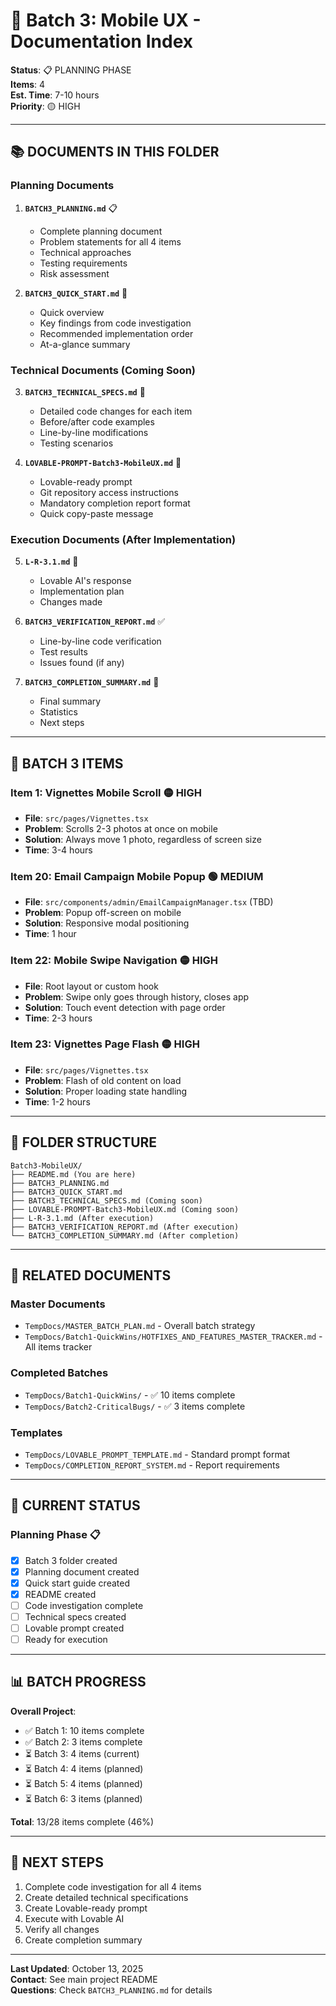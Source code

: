 # 📱 Batch 3: Mobile UX - Documentation Index

**Status**: 📋 PLANNING PHASE  
**Items**: 4  
**Est. Time**: 7-10 hours  
**Priority**: 🟡 HIGH

---

## 📚 DOCUMENTS IN THIS FOLDER

### **Planning Documents**

1. **`BATCH3_PLANNING.md`** 📋
   - Complete planning document
   - Problem statements for all 4 items
   - Technical approaches
   - Testing requirements
   - Risk assessment

2. **`BATCH3_QUICK_START.md`** 🚀
   - Quick overview
   - Key findings from code investigation
   - Recommended implementation order
   - At-a-glance summary

### **Technical Documents** (Coming Soon)

3. **`BATCH3_TECHNICAL_SPECS.md`** 🔧
   - Detailed code changes for each item
   - Before/after code examples
   - Line-by-line modifications
   - Testing scenarios

4. **`LOVABLE-PROMPT-Batch3-MobileUX.md`** 🤖
   - Lovable-ready prompt
   - Git repository access instructions
   - Mandatory completion report format
   - Quick copy-paste message

### **Execution Documents** (After Implementation)

5. **`L-R-3.1.md`** 📝
   - Lovable AI's response
   - Implementation plan
   - Changes made

6. **`BATCH3_VERIFICATION_REPORT.md`** ✅
   - Line-by-line code verification
   - Test results
   - Issues found (if any)

7. **`BATCH3_COMPLETION_SUMMARY.md`** 🎉
   - Final summary
   - Statistics
   - Next steps

---

## 🎯 BATCH 3 ITEMS

### **Item 1: Vignettes Mobile Scroll** 🟡 HIGH
- **File**: `src/pages/Vignettes.tsx`
- **Problem**: Scrolls 2-3 photos at once on mobile
- **Solution**: Always move 1 photo, regardless of screen size
- **Time**: 3-4 hours

### **Item 20: Email Campaign Mobile Popup** 🟢 MEDIUM
- **File**: `src/components/admin/EmailCampaignManager.tsx` (TBD)
- **Problem**: Popup off-screen on mobile
- **Solution**: Responsive modal positioning
- **Time**: 1 hour

### **Item 22: Mobile Swipe Navigation** 🟡 HIGH
- **File**: Root layout or custom hook
- **Problem**: Swipe only goes through history, closes app
- **Solution**: Touch event detection with page order
- **Time**: 2-3 hours

### **Item 23: Vignettes Page Flash** 🟡 HIGH
- **File**: `src/pages/Vignettes.tsx`
- **Problem**: Flash of old content on load
- **Solution**: Proper loading state handling
- **Time**: 1-2 hours

---

## 📂 FOLDER STRUCTURE

```
Batch3-MobileUX/
├── README.md (You are here)
├── BATCH3_PLANNING.md
├── BATCH3_QUICK_START.md
├── BATCH3_TECHNICAL_SPECS.md (Coming soon)
├── LOVABLE-PROMPT-Batch3-MobileUX.md (Coming soon)
├── L-R-3.1.md (After execution)
├── BATCH3_VERIFICATION_REPORT.md (After execution)
└── BATCH3_COMPLETION_SUMMARY.md (After completion)
```

---

## 🔗 RELATED DOCUMENTS

### **Master Documents**
- `TempDocs/MASTER_BATCH_PLAN.md` - Overall batch strategy
- `TempDocs/Batch1-QuickWins/HOTFIXES_AND_FEATURES_MASTER_TRACKER.md` - All items tracker

### **Completed Batches**
- `TempDocs/Batch1-QuickWins/` - ✅ 10 items complete
- `TempDocs/Batch2-CriticalBugs/` - ✅ 3 items complete

### **Templates**
- `TempDocs/LOVABLE_PROMPT_TEMPLATE.md` - Standard prompt format
- `TempDocs/COMPLETION_REPORT_SYSTEM.md` - Report requirements

---

## 🚀 CURRENT STATUS

### **Planning Phase** 📋
- [x] Batch 3 folder created
- [x] Planning document created
- [x] Quick start guide created
- [x] README created
- [ ] Code investigation complete
- [ ] Technical specs created
- [ ] Lovable prompt created
- [ ] Ready for execution

---

## 📊 BATCH PROGRESS

**Overall Project**:
- ✅ Batch 1: 10 items complete
- ✅ Batch 2: 3 items complete
- ⏳ Batch 3: 4 items (current)
- ⏳ Batch 4: 4 items (planned)
- ⏳ Batch 5: 4 items (planned)
- ⏳ Batch 6: 3 items (planned)

**Total**: 13/28 items complete (46%)

---

## 🎯 NEXT STEPS

1. Complete code investigation for all 4 items
2. Create detailed technical specifications
3. Create Lovable-ready prompt
4. Execute with Lovable AI
5. Verify all changes
6. Create completion summary

---

**Last Updated**: October 13, 2025  
**Contact**: See main project README  
**Questions**: Check `BATCH3_PLANNING.md` for details

